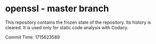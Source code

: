 # openssl - master branch

This repository contains the frozen state of the repository.
Its history is cleared. It is used only for static code
analysis with Codacy.

Commit Time: 1715623589